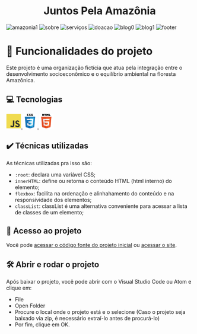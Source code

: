 <h1 align="center">Juntos Pela Amazônia</h1>

![amazonia1](https://user-images.githubusercontent.com/97979883/206316351-eac66b16-cef7-43f2-aa47-e476ed1fed35.JPG)
![sobre](https://user-images.githubusercontent.com/97979883/206521312-01e0dc79-95f2-4131-a544-9abbd787b464.PNG)
![serviços](https://user-images.githubusercontent.com/97979883/206522035-96bfa0b9-e919-42d0-9e06-48be0eff2014.PNG)
![doacao](https://user-images.githubusercontent.com/97979883/206522062-813eac92-bfff-41de-b800-3b22078fd42e.PNG)
![blog0](https://user-images.githubusercontent.com/97979883/206522106-7cbcbce9-29fd-4ac3-aad6-0d6ab6e58184.PNG)
![blog1](https://user-images.githubusercontent.com/97979883/206522093-512cbc91-9b29-4825-a281-70e562ea7fb6.PNG)
![footer](https://user-images.githubusercontent.com/97979883/206522122-411ed703-d6d5-4ae0-be67-0e2c47d2384b.PNG)


# 🔨 Funcionalidades do projeto

Este projeto é uma organização fictícia  que atua pela integração entre o desenvolvimento socioeconômico e o equilíbrio ambiental na floresta Amazônica. 

## 💻 Tecnologias 

<a href="https://developer.mozilla.org/en-US/docs/Web/JavaScript" target="_blank" rel="noreferrer"> <img src="https://raw.githubusercontent.com/devicons/devicon/master/icons/javascript/javascript-original.svg" alt="javascript" width="40" height="40"/> </a>
<a href="https://www.w3schools.com/css/" target="_blank" rel="noreferrer"> <img src="https://raw.githubusercontent.com/devicons/devicon/master/icons/css3/css3-original-wordmark.svg" alt="css3" width="40" height="40"/> </a> 
<a href="https://www.w3.org/html/" target="_blank" rel="noreferrer"> <img src="https://raw.githubusercontent.com/devicons/devicon/master/icons/html5/html5-original-wordmark.svg" alt="html5" width="40" height="40"/> </a> 

## ✔️ Técnicas utilizadas

As técnicas utilizadas pra isso são:

- `:root`: declara uma variável CSS;
- `innerHTML`:  define ou retorna o conteúdo HTML (html interno) do elemento;
- `flexbox`: facilita na ordenação e alinhahamento do conteúdo e na responsividade dos elementos;
- `classList`: classList é uma alternativa conveniente para acessar a lista de classes de um elemento;


## 📁 Acesso ao projeto

Você pode [acessar o código fonte do projeto inicial](https://github.com/rodrigoMedeiros0/Project-amazonia) ou [acessar o site](https://rodrigomedeiros0.github.io/Project-amazonia/).

## 🛠️ Abrir e rodar o projeto

Após baixar o projeto, você pode abrir com o Visual Studio Code ou Atom e clique em:

- File
- Open Folder
- Procure o local onde o projeto está e o selecione (Caso o projeto seja baixado via zip, é necessário extraí-lo antes de procurá-lo)
- Por fim, clique em OK.




